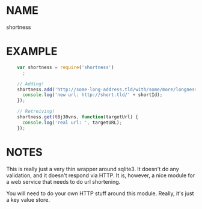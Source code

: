 # NAME

shortness

# EXAMPLE

```javascript
    var shortness = require('shortness')
      ;

    // Adding!
    shortness.add('http://some-long-address.tld/with/some/more/longness', function(shortId) {
      console.log('new url: http://short.tld/' + shortId);
    });

    // Retreiving!
    shortness.get(t8j30vns, function(targetUrl) {
      console.log('real url: ', targetURL);
    });
```

# NOTES

This is really just a very thin wrapper around sqlite3. It doesn't do any
validation, and it doesn't respond via HTTP. It is, however, a nice module
for a web service that needs to do url shortening.

You will need to do your own HTTP stuff around this module. Really, it's just
a key value store.
